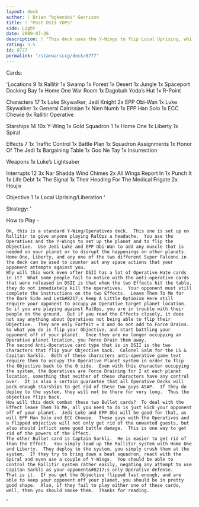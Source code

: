 ```yaml
---
layout: deck
author: ! Brian "bgkenobi" Garrison
title: ! "Post DSII YOPS"
side: Light
date: 2000-07-26
description: ! "This deck uses the Y-Wings to flip Local Uprising, while dealing with the DSII Operative Hate cards."
rating: 3.5
id: 8777
permalink: "/starwarsccg/deck/8777"
---
```

Cards: 

'Locations 9
1x	Rallitir
1x	Swamp
1x	Forest
1x	Desert
1x	Jungle
1x	Spaceport Docking Bay
1x	Home One War Room
1x	Dagobah Yoda’s Hut
1x	R-Point

Characters 17
1x	Luke Skywalker, Jedi Knight
2x	EPP Obi-Wan
1x	Luke Skywalker
1x	General Calrissian
1x	Nien Numb
1x	EPP Han Solo
1x	ECC Chewie
9x	Rallitir Operative

Starships 14
10x	Y-Wing
1x	Gold Squadron 1
1x	Home One
1x	Liberty
1x	Spiral

Effects 7
1x	Traffic Control
1x	Battle Plan
1x	Squadron Assignments
1x	Honor Of The Jedi
1x	Bargaining Table
1x	Goo Ne Tay
1x	Insurrection

Weapons
1x	Luke’s Lightsaber

Interrupts 12
3x	Nar Shadda Wind Chimes
2x	All Wings Report In
1x	Punch It
1x	Life Debt
1x	The Signal
1x	Their Heading For The Medical Frigate
2x	Houjix

Objective 1
1x	Local Uprising/Liberation
'

Strategy: '

How to Play -

	Ok, this is a standard Y-Wing/Operatives deck.	This one is set up on Rallitir to give anyone playing RalOps a headache.  You use the Operatives and the Y-Wings to set up the planet and to flip the Objective.  Use Jedi Luke and EPP Obi-Wan to add any muscle that is needed on your planet or to disrupt the happenings on other planets.	Home One, Liberty, and any one of the two different Super Falcons in the deck can be used to counter act any space actions that your opponent attempts against you.
	Why will this work even after DSII has a lot of Operative Hate cards in it?  What some people fail to notice with the anti-operative cards that were released in DSII is that when the two Effects hit the table, they do not immediately kill the operatives.	Your opponent must still complete the instructions on the two Effects.	Leave Them To Me for the Dark Side and Let&#8217;s Keep A Little Optimism Here still require your opponent to occupy an Operative target planet location.  So if you are playing against RalOps, you are in trouble with their people on the ground.  But if you read the Effects closely, it does not say anything about Operatives not being able to flip their Objective.  They are only Forfeit = 0 and do not add to Force Drains.  So what you do is flip your Objective, and start battling your opponent off of your planet.  Once they are no longer occupying an Operative planet location, you Force Drain them away.
	The second Anti-Operative card type that is in DSII is the two characters that flip your Objective back.  Colonel Salm for the LS & Capitan Sarkli.  Both of these characters anti-operative game text require them to occupy the Operative Planet system in order to flip the Objective back to the 0 side.  Even with this character occupying the system, the Operatives are Force Draining for 2 at each planet location, something that neither of these characters have any control over.  It is also a certain guarantee that all Operative Decks will pack enough starships to get rid of these two guys ASAP.  If they do deploy to the system, they will not be there for very long.  Thus the objective flips back.
	How will this deck combat these two Bullet cards?  To deal with the Effect leave Them To Me, all you need to do is just kick your opponent off of your planet.	Jedi Luke and EPP Obi will be good for that, as will EPP Han Solo and ECC Chewie.  These guys with the Operatives and a flipped objective will not only get rid of the unwanted guests, but also should inflict some good battle damage.  This is one way to get rid of the powers of the Effect.
	The other Bullet card is Captain Sarkli.  He is easier to get rid of than the Effect.  You simply load up the Rallitir system with Home One and Liberty.  They deploy to the system, you simply crush them at the system.  If they try to bring down a beat squadron, react with the Spiral and even use a couple of Y-Wings.  You should be able to control the Rallitir system rather easily, negating any attempt to use Capitan Sarkli as your opponent&#8217;s only Operative defense.
	That is it.  If you get the Objective flipped fast enough, and are able to keep your opponent off your planet, you should be in pretty good shape.  Also, if they fail to play either one of these cards, well, then you should smoke them.  Thanks for reading.
'
